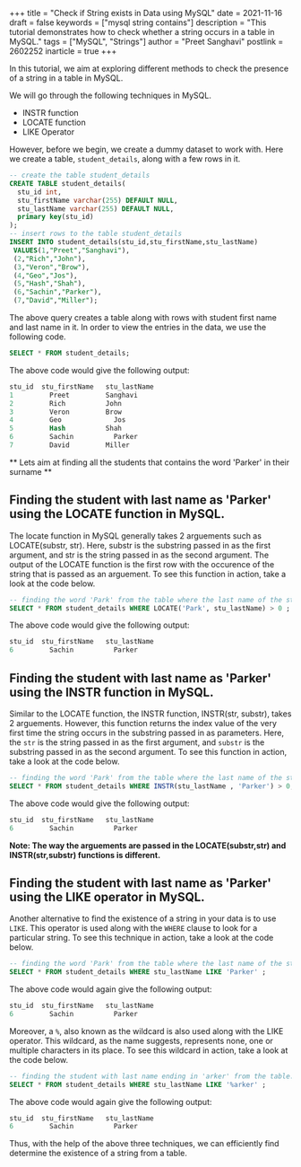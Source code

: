 +++
title = "Check if String exists in Data using MySQL"
date = 2021-11-16
draft = false
keywords = ["mysql string contains"]
description = "This tutorial demonstrates how to check whether a string occurs in a table in MySQL."
tags = ["MySQL", "Strings"]
author = "Preet Sanghavi"
postlink = 2602252
inarticle = true
+++

In this tutorial, we aim at exploring different methods to check the presence of a string in a table in MySQL.

We will go through the following techniques in MySQL.
- INSTR function
- LOCATE function
- LIKE Operator

However, before we begin, we create a dummy dataset to work with. Here we create a table, `student_details`, along with a few rows in it. 

```SQL
-- create the table student_details
CREATE TABLE student_details(
  stu_id int,
  stu_firstName varchar(255) DEFAULT NULL,
  stu_lastName varchar(255) DEFAULT NULL,
  primary key(stu_id)
);
-- insert rows to the table student_details
INSERT INTO student_details(stu_id,stu_firstName,stu_lastName) 
 VALUES(1,"Preet","Sanghavi"),
 (2,"Rich","John"),
 (3,"Veron","Brow"),
 (4,"Geo","Jos"),
 (5,"Hash","Shah"),
 (6,"Sachin","Parker"),
 (7,"David","Miller");
```

The above query creates a table along with rows with student first name and last name in it. In order to view the entries in the data, we use the following code.

```SQL
SELECT * FROM student_details;
```

The above code would give the following output:

```SQL
stu_id	stu_firstName	stu_lastName
1	      Preet	        Sanghavi
2	      Rich	        John
3	      Veron	        Brow
4	      Geo	          Jos
5	      Hash	        Shah
6	      Sachin	      Parker
7	      David	        Miller
```

** Lets aim at finding all the students that contains the word 'Parker' in their surname **

## Finding the student with last name as 'Parker' using the LOCATE function in MySQL.

The locate function in MySQL generally takes 2 arguements such as LOCATE(substr, str). Here, substr is the substring passed in as the first argument, and str is the string passed in as the second argument. The output of the LOCATE function is the first row with the occurence of the string that is passed as an arguement. To see this function in action, take a look at the code below.

```SQL
-- finding the word 'Park' from the table where the last name of the student is Park.
SELECT * FROM student_details WHERE LOCATE('Park', stu_lastName) > 0 ;
```

The above code would give the following output:

```SQL
stu_id	stu_firstName	stu_lastName
6	      Sachin	      Parker
```

## Finding the student with last name as 'Parker' using the INSTR function in MySQL.

Similar to the LOCATE function, the INSTR function, INSTR(str, substr), takes 2 arguements. However, this function returns the index value of the very first time the string occurs in the substring passed in as parameters. Here, the `str` is the string passed in as the first argument, and `substr` is the substring passed in as the second argument. To see this function in action, take a look at the code below.


```SQL
-- finding the word 'Park' from the table where the last name of the student is Park.
SELECT * FROM student_details WHERE INSTR(stu_lastName , 'Parker') > 0;
```

The above code would give the following output:

```SQL
stu_id	stu_firstName	stu_lastName
6	      Sachin	      Parker
```

**Note: The way the arguements are passed in the LOCATE(substr,str) and INSTR(str,substr) functions is different.**

## Finding the student with last name as 'Parker' using the LIKE operator in MySQL.

Another alternative to find the existence of a string in your data is to use `LIKE`. This operator is used along with the `WHERE` clause to look for a particular string. To see this technique in action, take a look at the code below.   


```SQL
-- finding the word 'Park' from the table where the last name of the student is Parker.
SELECT * FROM student_details WHERE stu_lastName LIKE 'Parker' ;
```

The above code would again give the following output:

```SQL
stu_id	stu_firstName	stu_lastName
6	      Sachin	      Parker
```

Moreover, a `%`, also known as the wildcard is also used along with the LIKE operator. This wildcard, as the name suggests, represents none, one or multiple characters in its place. To see this wildcard in action, take a look at the code below.   

```SQL
-- finding the student with last name ending in 'arker' from the table.
SELECT * FROM student_details WHERE stu_lastName LIKE '%arker' ;
```

The above code would again give the following output:

```SQL
stu_id	stu_firstName	stu_lastName
6	      Sachin	      Parker
```

Thus, with the help of the above three techniques, we can efficiently find determine the existence of a string from a table. 
